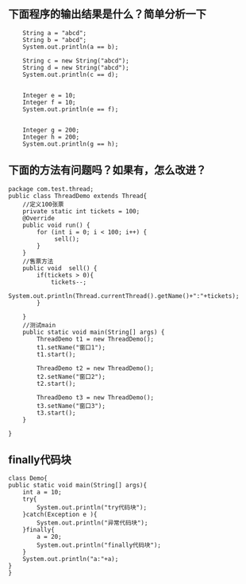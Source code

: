 
## 下面程序的输出结果是什么？简单分析一下


    	String a = "abcd";
		String b = "abcd";
		System.out.println(a == b);
		
		String c = new String("abcd");
		String d = new String("abcd");
		System.out.println(c == d);
		
		
		Integer e = 10;
		Integer f = 10;
		System.out.println(e == f);
		
		
		Integer g = 200;
		Integer h = 200;
		System.out.println(g == h);


## 下面的方法有问题吗？如果有，怎么改进？

    package com.test.thread;
	public class ThreadDemo extends Thread{
		//定义100张票
		private static int tickets = 100;
		@Override
		public void run() {
			for (int i = 0; i < 100; i++) {
				 sell();
			}
		}
		//售票方法
		public void  sell() {
			if(tickets > 0){
				tickets--;
				System.out.println(Thread.currentThread().getName()+":"+tickets);
			}
			
		}
		//测试main
		public static void main(String[] args) {
			ThreadDemo t1 = new ThreadDemo();
			t1.setName("窗口1");
			t1.start();
			
			ThreadDemo t2 = new ThreadDemo();
			t2.setName("窗口2");
			t2.start();
			
			ThreadDemo t3 = new ThreadDemo();
			t3.setName("窗口3");
			t3.start();
		}
	
	}


## finally代码块

    class Demo{
    public static void main(String[] args){
        int a = 10;
        try{
            System.out.println("try代码块");
        }catch(Exception e ){
            System.out.println("异常代码块");
        }finally{
            a = 20;
            System.out.println("finally代码块");
        }
        System.out.println("a:"+a);
    }
	}